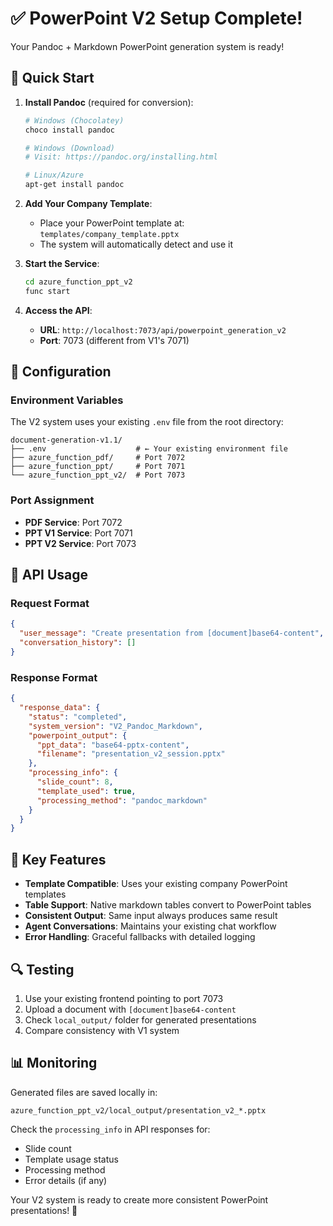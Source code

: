# ✅ PowerPoint V2 Setup Complete!

Your Pandoc + Markdown PowerPoint generation system is ready!

## 🚀 Quick Start

1. **Install Pandoc** (required for conversion):
   ```bash
   # Windows (Chocolatey)
   choco install pandoc
   
   # Windows (Download)
   # Visit: https://pandoc.org/installing.html
   
   # Linux/Azure
   apt-get install pandoc
   ```

2. **Add Your Company Template**:
   - Place your PowerPoint template at: `templates/company_template.pptx`
   - The system will automatically detect and use it

3. **Start the Service**:
   ```bash
   cd azure_function_ppt_v2
   func start
   ```
   
4. **Access the API**:
   - **URL**: `http://localhost:7073/api/powerpoint_generation_v2`
   - **Port**: 7073 (different from V1's 7071)

## 🔧 Configuration

### Environment Variables
The V2 system uses your existing `.env` file from the root directory:
```
document-generation-v1.1/
├── .env                    # ← Your existing environment file
├── azure_function_pdf/     # Port 7072
├── azure_function_ppt/     # Port 7071  
└── azure_function_ppt_v2/  # Port 7073
```

### Port Assignment
- **PDF Service**: Port 7072
- **PPT V1 Service**: Port 7071  
- **PPT V2 Service**: Port 7073

## 📝 API Usage

### Request Format
```json
{
  "user_message": "Create presentation from [document]base64-content",
  "conversation_history": []
}
```

### Response Format
```json
{
  "response_data": {
    "status": "completed",
    "system_version": "V2_Pandoc_Markdown",
    "powerpoint_output": {
      "ppt_data": "base64-pptx-content",
      "filename": "presentation_v2_session.pptx"
    },
    "processing_info": {
      "slide_count": 8,
      "template_used": true,
      "processing_method": "pandoc_markdown"
    }
  }
}
```

## 🎯 Key Features

- **Template Compatible**: Uses your existing company PowerPoint templates
- **Table Support**: Native markdown tables convert to PowerPoint tables
- **Consistent Output**: Same input always produces same result
- **Agent Conversations**: Maintains your existing chat workflow
- **Error Handling**: Graceful fallbacks with detailed logging

## 🔍 Testing

1. Use your existing frontend pointing to port 7073
2. Upload a document with `[document]base64-content`
3. Check `local_output/` folder for generated presentations
4. Compare consistency with V1 system

## 📊 Monitoring

Generated files are saved locally in:
```
azure_function_ppt_v2/local_output/presentation_v2_*.pptx
```

Check the `processing_info` in API responses for:
- Slide count
- Template usage status  
- Processing method
- Error details (if any)

Your V2 system is ready to create more consistent PowerPoint presentations! 🎉